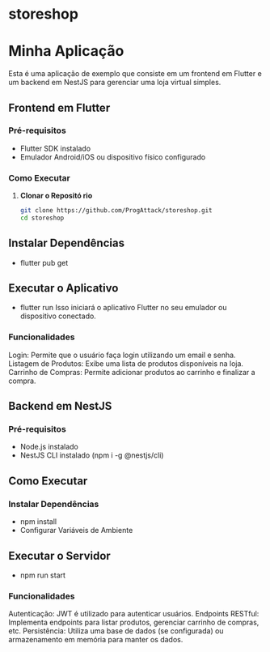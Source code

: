 # storeshop
# Minha Aplicação

Esta é uma aplicação de exemplo que consiste em um frontend em Flutter e um backend em NestJS para gerenciar uma loja virtual simples.

## Frontend em Flutter

### Pré-requisitos

- Flutter SDK instalado
- Emulador Android/iOS ou dispositivo físico configurado

### Como Executar

1. **Clonar o Repositó rio**

   ```bash
   git clone https://github.com/ProgAttack/storeshop.git
   cd storeshop

## Instalar Dependências
 - flutter pub get

## Executar o Aplicativo
 - flutter run
Isso iniciará o aplicativo Flutter no seu emulador ou dispositivo conectado.

### Funcionalidades
Login: Permite que o usuário faça login utilizando um email e senha.
Listagem de Produtos: Exibe uma lista de produtos disponíveis na loja.
Carrinho de Compras: Permite adicionar produtos ao carrinho e finalizar a compra.


## Backend em NestJS
  ### Pré-requisitos
 - Node.js instalado 
 - NestJS CLI instalado (npm i -g @nestjs/cli)

   
## Como Executar

  ### Instalar Dependências

 - npm install
 - Configurar Variáveis de Ambiente

 ## Executar o Servidor
 - npm run start

### Funcionalidades
Autenticação: JWT é utilizado para autenticar usuários.
Endpoints RESTful: Implementa endpoints para listar produtos, gerenciar carrinho de compras, etc.
Persistência: Utiliza uma base de dados (se configurada) ou armazenamento em memória para manter os dados.
